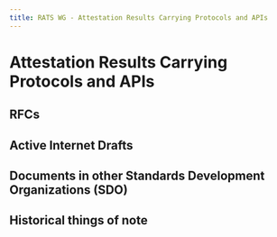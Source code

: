 ```yaml
---
title: RATS WG - Attestation Results Carrying Protocols and APIs
---
```


# Attestation Results Carrying Protocols and APIs

## RFCs

## Active Internet Drafts

## Documents in other Standards Development Organizations (SDO)

## Historical things of note


